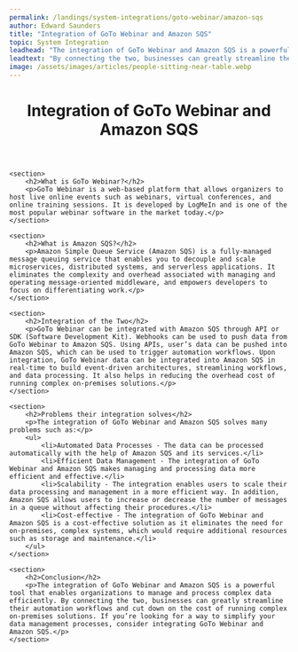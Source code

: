 ```yaml
---
permalink: /landings/system-integrations/goto-webinar/amazon-sqs
author: Edward Saunders
title: "Integration of GoTo Webinar and Amazon SQS"
topic: System Integration
leadhead: "The integration of GoTo Webinar and Amazon SQS is a powerful tool that enables organizations to manage and process complex data efficiently"
leadtext: "By connecting the two, businesses can greatly streamline their automation workflows and cut down on the cost of running complex on-premises solutions. If you’re looking for a way to simplify your data management processes, consider integrating GoTo Webinar and Amazon SQS."
image: /assets/images/articles/people-sitting-near-table.webp
---
```

<div class="arttext">	<header>
		<h1>Integration of GoTo Webinar and Amazon SQS</h1>
	</header>

	<section>
		<h2>What is GoTo Webinar?</h2>
		<p>GoTo Webinar is a web-based platform that allows organizers to host live online events such as webinars, virtual conferences, and online training sessions. It is developed by LogMeIn and is one of the most popular webinar software in the market today.</p>
	</section>

	<section>
		<h2>What is Amazon SQS?</h2>
		<p>Amazon Simple Queue Service (Amazon SQS) is a fully-managed message queuing service that enables you to decouple and scale microservices, distributed systems, and serverless applications. It eliminates the complexity and overhead associated with managing and operating message-oriented middleware, and empowers developers to focus on differentiating work.</p>
	</section>

	<section>
		<h2>Integration of the Two</h2>
		<p>GoTo Webinar can be integrated with Amazon SQS through API or SDK (Software Development Kit). Webhooks can be used to push data from GoTo Webinar to Amazon SQS. Using APIs, user’s data can be pushed into Amazon SQS, which can be used to trigger automation workflows. Upon integration, GoTo Webinar data can be integrated into Amazon SQS in real-time to build event-driven architectures, streamlining workflows, and data processing. It also helps in reducing the overhead cost of running complex on-premises solutions.</p>
	</section>

	<section>
		<h2>Problems their integration solves</h2>
		<p>The integration of GoTo Webinar and Amazon SQS solves many problems such as:</p>
		<ul>
			<li>Automated Data Processes - The data can be processed automatically with the help of Amazon SQS and its services.</li>
			<li>Efficient Data Management - The integration of GoTo Webinar and Amazon SQS makes managing and processing data more efficient and effective.</li>
			<li>Scalability - The integration enables users to scale their data processing and management in a more efficient way. In addition, Amazon SQS allows users to increase or decrease the number of messages in a queue without affecting their procedures.</li>
			<li>Cost-effective - The integration of GoTo Webinar and Amazon SQS is a cost-effective solution as it eliminates the need for on-premises, complex systems, which would require additional resources such as storage and maintenance.</li>
		</ul>
	</section>

	<section>
		<h2>Conclusion</h2>
		<p>The integration of GoTo Webinar and Amazon SQS is a powerful tool that enables organizations to manage and process complex data efficiently. By connecting the two, businesses can greatly streamline their automation workflows and cut down on the cost of running complex on-premises solutions. If you’re looking for a way to simplify your data management processes, consider integrating GoTo Webinar and Amazon SQS.</p>
	</section>

</div>